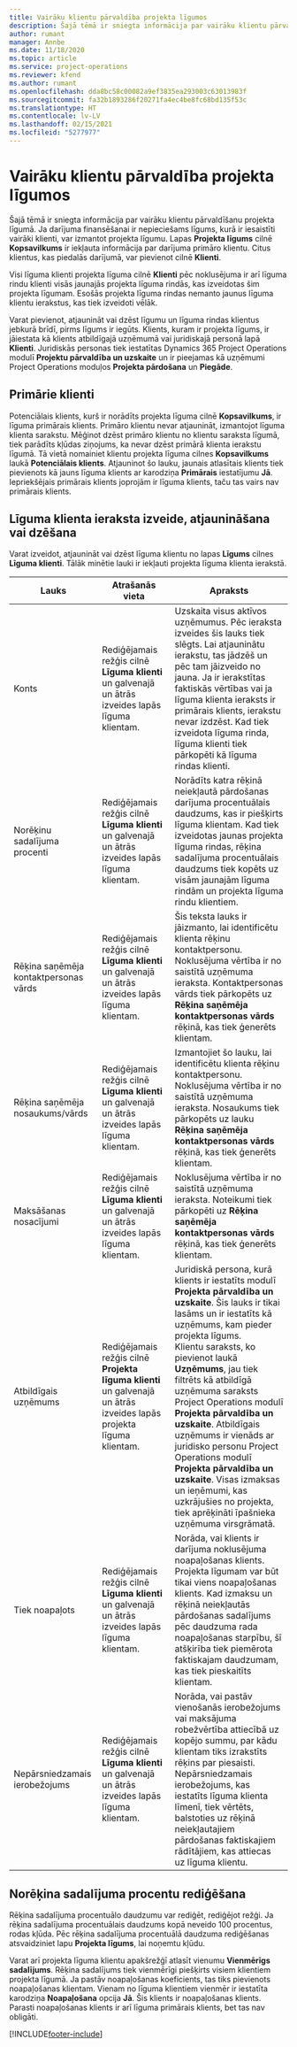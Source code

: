 ```yaml
---
title: Vairāku klientu pārvaldība projekta līgumos
description: Šajā tēmā ir sniegta informācija par vairāku klientu pārvaldīšanu projekta līgumā.
author: rumant
manager: Annbe
ms.date: 11/18/2020
ms.topic: article
ms.service: project-operations
ms.reviewer: kfend
ms.author: rumant
ms.openlocfilehash: dda8bc58c00082a9ef3835ea293003c63013983f
ms.sourcegitcommit: fa32b1893286f20271fa4ec4be8fc68bd135f53c
ms.translationtype: HT
ms.contentlocale: lv-LV
ms.lasthandoff: 02/15/2021
ms.locfileid: "5277977"
---
```

# <a name="manage-multiple-customers-on-project-contracts"></a>Vairāku klientu pārvaldība projekta līgumos

Šajā tēmā ir sniegta informācija par vairāku klientu pārvaldīšanu projekta līgumā. Ja darījuma finansēšanai ir nepieciešams līgums, kurā ir iesaistīti vairāki klienti, var izmantot projekta līgumu. Lapas **Projekta līgums** cilnē **Kopsavilkums** ir iekļauta informācija par darījuma primāro klientu. Citus klientus, kas piedalās darījumā, var pievienot cilnē **Klienti**.

Visi līguma klienti projekta līguma cilnē **Klienti** pēc noklusējuma ir arī līguma rindu klienti visās jaunajās projekta līguma rindās, kas izveidotas šim projekta līgumam. Esošās projekta līguma rindas nemanto jaunus līguma klientu ierakstus, kas tiek izveidoti vēlāk.

Varat pievienot, atjaunināt vai dzēst līgumu un līguma rindas klientus jebkurā brīdī, pirms līgums ir iegūts. Klients, kuram ir projekta līgums, ir jāiestata kā klients atbildīgajā uzņēmumā vai juridiskajā personā lapā **Klienti**. Juridiskās personas tiek iestatītas Dynamics 365 Project Operations modulī **Projektu pārvaldība un uzskaite** un ir pieejamas kā uzņēmumi Project Operations moduļos **Projekta pārdošana** un **Piegāde**.

## <a name="primary-customers"></a>Primārie klienti

Potenciālais klients, kurš ir norādīts projekta līguma cilnē **Kopsavilkums**, ir līguma primārais klients. Primāro klientu nevar atjaunināt, izmantojot līguma klienta sarakstu. Mēģinot dzēst primāro klientu no klientu saraksta līgumā, tiek parādīts kļūdas ziņojums, ka nevar dzēst primārā klienta ierakstu līgumā. Tā vietā nomainiet klientu projekta līguma cilnes **Kopsavilkums** laukā **Potenciālais klients**. Atjauninot šo lauku, jaunais atlasītais klients tiek pievienots kā jauns līguma klients ar karodziņa **Primārais** iestatījumu **Jā**. Iepriekšējais primārais klients joprojām ir līguma klients, taču tas vairs nav primārais klients.

## <a name="create-update-or-delete-a-contract-customer-record"></a>Līguma klienta ieraksta izveide, atjaunināšana vai dzēšana

Varat izveidot, atjaunināt vai dzēst līguma klientu no lapas **Līgums** cilnes **Līguma klienti**. Tālāk minētie lauki ir iekļauti projekta līguma klienta ierakstā.

| **Lauks** | **Atrašanās vieta** | **Apraksts** | 
| --- | --- | --- | 
| Konts | Rediģējamais režģis cilnē **Līguma klienti** un galvenajā un ātrās izveides lapās līguma klientam. | Uzskaita visus aktīvos uzņēmumus. Pēc ieraksta izveides šis lauks tiek slēgts. Lai atjauninātu ierakstu, tas jādzēš un pēc tam jāizveido no jauna. Ja ir ierakstītas faktiskās vērtības vai ja līguma klienta ieraksts ir primārais klients, ierakstu nevar izdzēst. Kad tiek izveidota līguma rinda, līguma klienti tiek pārkopēti kā līguma rindas klienti. |
| Norēķinu sadalījuma procenti | Rediģējamais režģis cilnē **Līguma klienti** un galvenajā un ātrās izveides lapās līguma klientam. | Norādīts katra rēķinā neiekļautā pārdošanas darījuma procentuālais daudzums, kas ir piešķirts līguma klientam. Kad tiek izveidotas jaunas projekta līguma rindas, rēķina sadalījuma procentuālais daudzums tiek kopēts uz visām jaunajām līguma rindām un projekta līguma rindu klientiem. |
| Rēķina saņēmēja kontaktpersonas vārds | Rediģējamais režģis cilnē **Līguma klienti** un galvenajā un ātrās izveides lapās līguma klientam. | Šis teksta lauks ir jāizmanto, lai identificētu klienta rēķinu kontaktpersonu. Noklusējuma vērtība ir no saistītā uzņēmuma ieraksta. Kontaktpersonas vārds tiek pārkopēts uz **Rēķina saņēmēja kontaktpersonas vārds** rēķinā, kas tiek ģenerēts klientam. |
| Rēķina saņēmēja nosaukums/vārds | Rediģējamais režģis cilnē **Līguma klienti** un galvenajā un ātrās izveides lapās līguma klientam. | Izmantojiet šo lauku, lai identificētu klienta rēķinu kontaktpersonu. Noklusējuma vērtība ir no saistītā uzņēmuma ieraksta. Nosaukums tiek pārkopēts uz lauku **Rēķina saņēmēja kontaktpersonas vārds** rēķinā, kas tiek ģenerēts klientam. |
| Maksāšanas nosacījumi | Rediģējamais režģis cilnē **Līguma klienti** un galvenajā un ātrās izveides lapās līguma klientam. | Noklusējuma vērtība ir no saistītā uzņēmuma ieraksta. Noteikumi tiek pārkopēti uz **Rēķina saņēmēja kontaktpersonas vārds** rēķinā, kas tiek ģenerēts klientam. |
| Atbildīgais uzņēmums | Rediģējamais režģis cilnē **Projekta līguma klienti** un galvenajā un ātrās izveides lapās projekta līguma klientam. | Juridiskā persona, kurā klients ir iestatīts modulī **Projekta pārvaldība un uzskaite**. Šis lauks ir tikai lasāms un ir iestatīts kā uzņēmums, kam pieder projekta līgums.</br>Klientu saraksts, ko pievienot laukā **Uzņēmums**, jau tiek filtrēts kā atbildīgā uzņēmuma saraksts Project Operations modulī **Projekta pārvaldība un uzskaite**. Atbildīgais uzņēmums ir vienāds ar juridisko personu Project Operations modulī **Projekta pārvaldība un uzskaite**. Visas izmaksas un ieņēmumi, kas uzkrājušies no projekta, tiek aprēķināti īpašnieka uzņēmuma virsgrāmatā. |
| Tiek noapaļots | Rediģējamais režģis cilnē **Līguma klienti** un galvenajā un ātrās izveides lapās līguma klientam. | Norāda, vai klients ir darījuma noklusējuma noapaļošanas klients. Projekta līgumam var būt tikai viens noapaļošanas klients. Kad izmaksu un rēķinā neiekļautās pārdošanas sadalījums pēc daudzuma rada noapaļošanas starpību, šī atšķirība tiek piemērota faktiskajam daudzumam, kas tiek pieskaitīts klientam. |
| Nepārsniedzamais ierobežojums | Rediģējamais režģis cilnē **Līguma klienti** un galvenajā un ātrās izveides lapās līguma klientam. | Norāda, vai pastāv vienošanās ierobežojums vai maksājuma robežvērtība attiecībā uz kopējo summu, par kādu klientam tiks izrakstīts rēķins par piesaisti. Nepārsniedzamais ierobežojums, kas iestatīts līguma klienta līmenī, tiek vērtēts, balstoties uz rēķinā neiekļautajiem pārdošanas faktiskajiem rādītājiem, kas attiecas uz līguma klientu. |

## <a name="edit-billing-split-percentages"></a>Norēķina sadalījuma procentu rediģēšana

Rēķina sadalījuma procentuālo daudzumu var rediģēt, rediģējot režģi. Ja rēķina sadalījuma procentuālais daudzums kopā neveido 100 procentus, rodas kļūda. Pēc rēķina sadalījuma procentuālā daudzuma rediģēšanas atsvaidziniet lapu **Projekta līgums**, lai noņemtu kļūdu.

Varat arī projekta līguma klientu apakšrežģī atlasīt vienumu **Vienmērīgs sadalījums**. Rēķina sadalījums tiek vienmērīgi piešķirts visiem klientiem projekta līgumā. Ja pastāv noapaļošanas koeficients, tas tiks pievienots noapaļošanas klientam. Vienam no līguma klientiem vienmēr ir iestatīta karodziņa **Noapaļošana** opcija **Jā**. Šis klients ir noapaļošanas klients. Parasti noapaļošanas klients ir arī līguma primārais klients, bet tas nav obligāti.


[!INCLUDE[footer-include](../includes/footer-banner.md)]